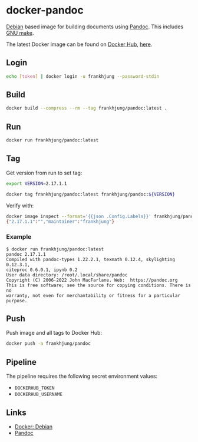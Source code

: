 # docker-pandoc

[Debian](https://hub.docker.com/_/debian) based image for building documents
using [Pandoc](https://pandoc.org). This includes [GNU
make](https://www.gnu.org/software/make/).

The latest Docker image can be found on [Docker Hub](https://cloud.docker.com),
[here](https://cloud.docker.com/repository/docker/frankhjung/pandoc/general).

## Login

```bash
echo [token] | docker login -u frankhjung --password-stdin
```

## Build

```bash
docker build --compress --rm --tag frankhjung/pandoc:latest .
```

## Run

```bash
docker run frankhjung/pandoc:latest
```

## Tag

Get version from run to set tag:

```bash
export VERSION=2.17.1.1
```

```bash
docker tag frankhjung/pandoc:latest frankhjung/pandoc:${VERSION}
```

Verify with:

```bash
docker image inspect --format='{{json .Config.Labels}}' frankhjung/pandoc:latest
{"2.17.1.1":"","maintainer":"frankhjung"}
```

### Example

```text
$ docker run frankhjung/pandoc:latest
pandoc 2.17.1.1
Compiled with pandoc-types 1.22.2.1, texmath 0.12.4, skylighting 0.12.3.1,
citeproc 0.6.0.1, ipynb 0.2
User data directory: /root/.local/share/pandoc
Copyright (C) 2006-2022 John MacFarlane. Web:  https://pandoc.org
This is free software; see the source for copying conditions. There is no
warranty, not even for merchantability or fitness for a particular purpose.

```

## Push

Push image and all tags to Docker Hub:

```bash
docker push -a frankhjung/pandoc
```

## Pipeline

The pipeline requires the following secret environment values:

- `DOCKERHUB_TOKEN`
- `DOCKERHUB_USERNAME`

## Links

* [Docker: Debian](https://hub.docker.com/_/debian)
* [Pandoc](https://pandoc.org/)
